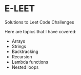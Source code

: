 # E-LEET
Solutions to Leet Code Challenges

Here are topics that I have covered:
* Arrays
* Strings
* Backtracking
* Recursion
* Lambda functions
* Nested loops
